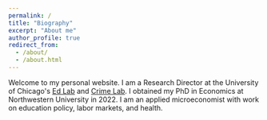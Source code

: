 ```yaml
---
permalink: /
title: "Biography"
excerpt: "About me"
author_profile: true
redirect_from: 
  - /about/
  - /about.html
---
```


Welcome to my personal website. I am a Research Director at the University of Chicago's [Ed Lab](https://urbanlabs.uchicago.edu/labs/education) and [Crime Lab](https://urbanlabs.uchicago.edu/labs/crime). I obtained my PhD in Economics at Northwestern University in 2022. I am an applied microeconomist with work on education policy, labor markets, and health.
